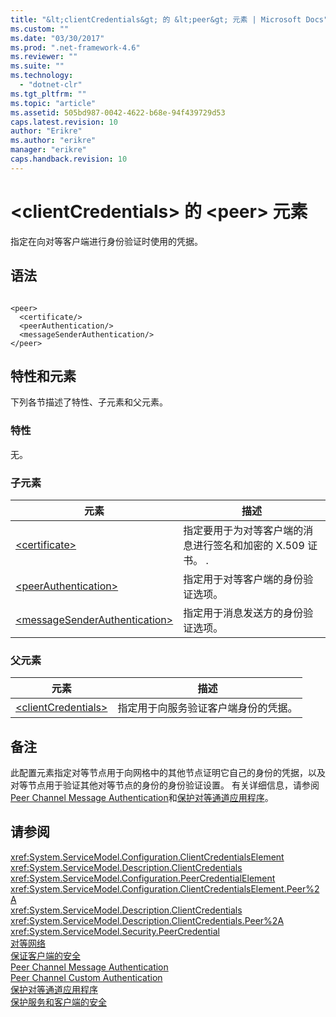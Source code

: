 ```yaml
---
title: "&lt;clientCredentials&gt; 的 &lt;peer&gt; 元素 | Microsoft Docs"
ms.custom: ""
ms.date: "03/30/2017"
ms.prod: ".net-framework-4.6"
ms.reviewer: ""
ms.suite: ""
ms.technology: 
  - "dotnet-clr"
ms.tgt_pltfrm: ""
ms.topic: "article"
ms.assetid: 505bd987-0042-4622-b68e-94f439729d53
caps.latest.revision: 10
author: "Erikre"
ms.author: "erikre"
manager: "erikre"
caps.handback.revision: 10
---
```

# &lt;clientCredentials&gt; 的 &lt;peer&gt; 元素
指定在向对等客户端进行身份验证时使用的凭据。  
  
## 语法  
  
```  
  
<peer>  
  <certificate/>  
  <peerAuthentication/>  
  <messageSenderAuthentication/>  
</peer>  
```  
  
## 特性和元素  
 下列各节描述了特性、子元素和父元素。  
  
### 特性  
 无。  
  
### 子元素  
  
|元素|描述|  
|--------|--------|  
|[\<certificate\>](../../../../../docs/framework/configure-apps/file-schema/wcf/certificate-element.md)|指定要用于为对等客户端的消息进行签名和加密的 X.509 证书。  .|  
|[\<peerAuthentication\>](../../../../../docs/framework/configure-apps/file-schema/wcf/peerauthentication-element.md)|指定用于对等客户端的身份验证选项。|  
|[\<messageSenderAuthentication\>](../../../../../docs/framework/configure-apps/file-schema/wcf/messagesenderauthentication-element.md)|指定用于消息发送方的身份验证选项。|  
  
### 父元素  
  
|元素|描述|  
|--------|--------|  
|[\<clientCredentials\>](../../../../../docs/framework/configure-apps/file-schema/wcf/clientcredentials.md)|指定用于向服务验证客户端身份的凭据。|  
  
## 备注  
 此配置元素指定对等节点用于向网格中的其他节点证明它自己的身份的凭据，以及对等节点用于验证其他对等节点的身份的身份验证设置。  有关详细信息，请参阅[Peer Channel Message Authentication](http://msdn.microsoft.com/zh-cn/80e73386-514e-4c30-9e4a-b9ca8c173a95)和[保护对等通道应用程序](../../../../../docs/framework/wcf/feature-details/securing-peer-channel-applications.md)。  
  
## 请参阅  
 <xref:System.ServiceModel.Configuration.ClientCredentialsElement>   
 <xref:System.ServiceModel.Description.ClientCredentials>   
 <xref:System.ServiceModel.Configuration.PeerCredentialElement>   
 <xref:System.ServiceModel.Configuration.ClientCredentialsElement.Peer%2A>   
 <xref:System.ServiceModel.Description.ClientCredentials>   
 <xref:System.ServiceModel.Description.ClientCredentials.Peer%2A>   
 <xref:System.ServiceModel.Security.PeerCredential>   
 [对等网络](../../../../../docs/framework/wcf/feature-details/peer-to-peer-networking.md)   
 [保证客户端的安全](../../../../../docs/framework/wcf/securing-clients.md)   
 [Peer Channel Message Authentication](http://msdn.microsoft.com/zh-cn/80e73386-514e-4c30-9e4a-b9ca8c173a95)   
 [Peer Channel Custom Authentication](http://msdn.microsoft.com/zh-cn/4aa8a82e-41a8-48e2-8621-7e1cbabdca7c)   
 [保护对等通道应用程序](../../../../../docs/framework/wcf/feature-details/securing-peer-channel-applications.md)   
 [保护服务和客户端的安全](../../../../../docs/framework/wcf/feature-details/securing-services-and-clients.md)